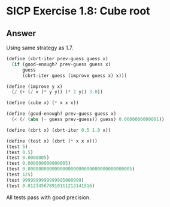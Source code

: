 # SICP Exercise 1.8: Cube root


## Answer

Using same strategy as 1.7.

```scheme
(define (cbrt-iter prev-guess guess x)
  (if (good-enough? prev-guess guess x)
      guess
      (cbrt-iter guess (improve guess x) x)))

(define (improve y x)
  (/ (+ (/ x (* y y)) (* 2 y)) 3.0))

(define (cube x) (* x x x))

(define (good-enough? prev-guess guess x)
  (< (/ (abs (- guess prev-guess)) guess) 0.0000000000001))

(define (cbrt x) (cbrt-iter 0.5 1.0 x))

(define (test x) (cbrt (* x x x)))
(test 5)
(test 0.5)
(test 0.0000005)
(test 0.000000000000005)
(test 0.000000000000000000000000000000000000005)
(test 125)
(test 9999999999999995000999)
(test 0.012345678910111213141516)
```

All tests pass with good precision.
